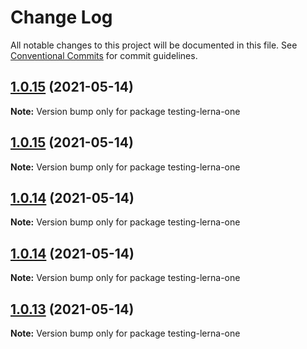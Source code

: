 # Change Log

All notable changes to this project will be documented in this file.
See [Conventional Commits](https://conventionalcommits.org) for commit guidelines.

## [1.0.15](https://github.com/DavidWells/mono-repo-test/compare/testing-lerna-one@1.0.4...testing-lerna-one@1.0.15) (2021-05-14)

**Note:** Version bump only for package testing-lerna-one





## [1.0.15](https://github.com/DavidWells/mono-repo-test/compare/testing-lerna-one@1.0.4...testing-lerna-one@1.0.15) (2021-05-14)

**Note:** Version bump only for package testing-lerna-one





## [1.0.14](https://github.com/DavidWells/mono-repo-test/compare/testing-lerna-one@1.0.4...testing-lerna-one@1.0.14) (2021-05-14)

**Note:** Version bump only for package testing-lerna-one





## [1.0.14](https://github.com/DavidWells/mono-repo-test/compare/testing-lerna-one@1.0.4...testing-lerna-one@1.0.14) (2021-05-14)

**Note:** Version bump only for package testing-lerna-one





## [1.0.13](https://github.com/DavidWells/mono-repo-test/compare/testing-lerna-one@1.0.4...testing-lerna-one@1.0.13) (2021-05-14)

**Note:** Version bump only for package testing-lerna-one
